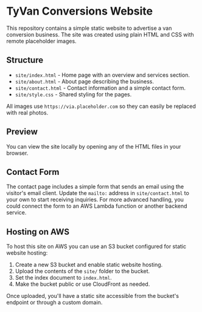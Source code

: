 # TyVan Conversions Website

This repository contains a simple static website to advertise a van conversion business. The site was created using plain HTML and CSS with remote placeholder images.

## Structure

- `site/index.html` - Home page with an overview and services section.
- `site/about.html` - About page describing the business.
- `site/contact.html` - Contact information and a simple contact form.
- `site/style.css` - Shared styling for the pages.

All images use `https://via.placeholder.com` so they can easily be replaced with real photos.

## Preview

You can view the site locally by opening any of the HTML files in your browser.

## Contact Form

The contact page includes a simple form that sends an email using the visitor's
email client. Update the `mailto:` address in `site/contact.html` to your own
to start receiving inquiries. For more advanced handling, you could connect the
form to an AWS Lambda function or another backend service.

## Hosting on AWS

To host this site on AWS you can use an S3 bucket configured for static website hosting:

1. Create a new S3 bucket and enable static website hosting.
2. Upload the contents of the `site/` folder to the bucket.
3. Set the index document to `index.html`.
4. Make the bucket public or use CloudFront as needed.

Once uploaded, you'll have a static site accessible from the bucket's endpoint or through a custom domain.


